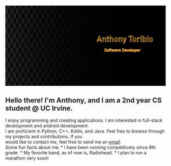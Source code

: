 ![alt text](https://github.com/anthonytoribio/anthonytoribio/blob/main/Banner1.png)
## **Hello there! I'm Anthony, and I am a 2nd year CS student @ UC Irvine.**

I enjoy programming and creating applications. I am interested in full-stack development and android development.\
I am proficient in Python, C++, Kotlin, and Java. Feel free to browse through my projects and contributions. If you\
would like to contact me, feel free to send me an [email](anthonytoribio01@gmail.com).\
Some fun facts about me: * I have been running competitively since 8th grade. * My favorite band, as of now is, Radiohead. * I plan to run a marathon very soon!
<!--
**anthonytoribio/anthonytoribio** is a ✨ _special_ ✨ repository because its `README.md` (this file) appears on your GitHub profile.

Here are some ideas to get you started:

- 🔭 I’m currently working on ...
- 🌱 I’m currently learning ...
- 👯 I’m looking to collaborate on ...
- 🤔 I’m looking for help with ...
- 💬 Ask me about ...
- 📫 How to reach me: ...
- 😄 Pronouns: ...
- ⚡ Fun fact: ...
-->
